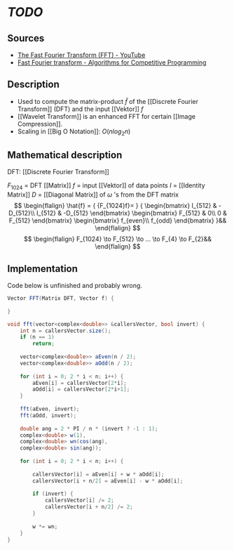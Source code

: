 # *TODO*
Sources
---
- [The Fast Fourier Transform (FFT) - YouTube](https://www.youtube.com/watch?v=E8HeD-MUrjY&list=PLMrJAkhIeNNT_Xh3Oy0Y4LTj0Oxo8GqsC&index=17)
- [Fast Fourier transform - Algorithms for Competitive Programming](https://cp-algorithms.com/algebra/fft.html#application-of-the-dft-fast-multiplication-of-polynomials)


Description
---
- Used to compute the matrix-product $\hat{f}$ of the [[Discrete Fourier Transform]] (DFT) and the input [[Vektor]] $f$ 
- [[Wavelet Transform]] is an enhanced FFT for certain [[Image Compression]].
- Scaling in [[Big O Notation]]: $O(n log_2n)$


Mathematical description
---
DFT: [[Discrete Fourier Transform]]

$F_{1024}$ = DFT [[Matrix]]
$f$ = input [[Vektor]] of data points
$I$ = [[Identity Matrix]]
$D$ = [[Diagonal Matrix]] of $\omega$ 's from the DFT matrix
$$
\begin{flalign}
\hat{f} = {
	{F_{1024}f}=
} 
{
	\begin{bmatrix}
	I_{512} & -D_{512}\\
	I_{512} & -D_{512}
	\end{bmatrix}
	\begin{bmatrix}
	F_{512} & 0\\
	0 & F_{512}
	\end{bmatrix}
	\begin{bmatrix}
	f_{even}\\
	f_{odd}
	\end{bmatrix}
}&&
\end{flalign}
$$
$$
\begin{flalign}
F_{1024} \to F_{512} \to ... \to F_{4} \to F_{2}&&
\end{flalign}
$$


Implementation
---
Code below is unfinished and probably wrong.
```csharp
Vector FFT(Matrix DFT, Vector f) {
	
}

void fft(vector<complex<double>> &callersVector, bool invert) { 
	int n = callersVector.size(); 
	if (n == 1) 
		return; 
	
	vector<complex<double>> aEven(n / 2); 
	vector<complex<double>> aOdd(n / 2);
	
	for (int i = 0; 2 * i < n; i++) { 
		aEven[i] = callersVector[2*i]; 
		aOdd[i] = callersVector[2*i+1]; 
	} 
	
	fft(aEven, invert); 
	fft(aOdd, invert); 
	
	double ang = 2 * PI / n * (invert ? -1 : 1); 
	complex<double> w(1), 
	complex<double> wn(cos(ang), 
	complex<double> sin(ang)); 
	
	for (int i = 0; 2 * i < n; i++) { 
		
		callersVector[i] = aEven[i] + w * aOdd[i]; 
		callersVector[i + n/2] = aEven[i] - w * aOdd[i]; 
		
		if (invert) { 
			callersVector[i] /= 2; 
			callersVector[i + n/2] /= 2; 
		} 
		
		w *= wn; 
	} 
}
```